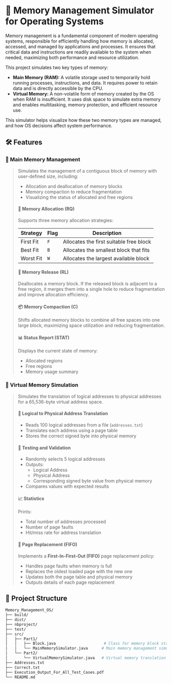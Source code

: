 # 💾 Memory Management Simulator for Operating Systems

Memory management is a fundamental component of modern operating systems, responsible for efficiently handling how memory is allocated, accessed, and managed by applications and processes. It ensures that critical data and instructions are readily available to the system when needed, maximizing both performance and resource utilization.

This project simulates two key types of memory:

- **Main Memory (RAM):** A volatile storage used to temporarily hold running processes, instructions, and data. It requires power to retain data and is directly accessible by the CPU.
- **Virtual Memory:** A non-volatile form of memory created by the OS when RAM is insufficient. It uses disk space to simulate extra memory and enables multitasking, memory protection, and efficient resource use.

This simulator helps visualize how these two memory types are managed, and how OS decisions affect system performance.

## 🛠️ Features

### 📍 Main Memory Management

> Simulates the management of a contiguous block of memory with user-defined size, including:
>
> - Allocation and deallocation of memory blocks  
> - Memory compaction to reduce fragmentation  
> - Visualizing the status of allocated and free regions
>
> #### 🧩 Memory Allocation (RQ)
>
> Supports three memory allocation strategies:
>
> | Strategy   | Flag | Description                                  |
> |------------|------|----------------------------------------------|
> | First Fit  | `F`  | Allocates the first suitable free block      |
> | Best Fit   | `B`  | Allocates the smallest block that fits       |
> | Worst Fit  | `W`  | Allocates the largest available block        |
>
> #### 🧹 Memory Release (RL)
>
> Deallocates a memory block. If the released block is adjacent to a free region, it merges them into a single hole to reduce fragmentation and improve allocation efficiency.
>
> #### 📦 Memory Compaction (C)
>
> Shifts allocated memory blocks to combine all free spaces into one large block, maximizing space utilization and reducing fragmentation.
>
> #### 📊 Status Report (STAT)
>
> Displays the current state of memory:
> - Allocated regions  
> - Free regions  
> - Memory usage summary

### 📍 Virtual Memory Simulation

> Simulates the translation of logical addresses to physical addresses for a 65,536-byte virtual address space.
>
> #### 🧭 Logical to Physical Address Translation
> - Reads 100 logical addresses from a file (`addresses.txt`)
> - Translates each address using a page table
> - Stores the correct signed byte into physical memory
>
> #### 🧪 Testing and Validation
> - Randomly selects 5 logical addresses  
> - Outputs:
>   - Logical Address  
>   - Physical Address  
>   - Corresponding signed byte value from physical memory  
> - Compares values with expected results
>
> #### 📈 Statistics
> Prints:
> - Total number of addresses processed  
> - Number of page faults  
> - Hit/miss rate for address translation
>
> #### 🔁 Page Replacement (FIFO)
> Implements a **First-In-First-Out (FIFO)** page replacement policy:
> - Handles page faults when memory is full  
> - Replaces the oldest loaded page with the new one  
> - Updates both the page table and physical memory  
> - Outputs details of each page replacement

## 📁 Project Structure

   ```bash
   Memory_Management_OS/
   ├── build/
   ├── dist/
   ├── nbproject/
   ├── test/
   ├── src/
   │   ├── Part1/                             
   │   │   ├── Block.java                     # Class for memory block structure
   │   │   └── MainMemorySimulator.java      # Main memory management simulator
   │   └── Part2/
   │       └── VirtualMemorySimulator.java   # Virtual memory translation and paging
   ├── Addresses.txt
   ├── Correct.txt
   ├── Execution_Output_For_All_Test_Cases.pdf
   └── README.md
   ```
